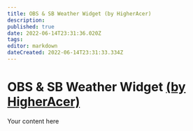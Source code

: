 ```yaml
---
title: OBS & SB Weather Widget (by HigherAcer)
description: 
published: true
date: 2022-06-14T23:31:36.020Z
tags: 
editor: markdown
dateCreated: 2022-06-14T23:31:33.334Z
---
```


# OBS & SB Weather Widget [(by HigherAcer)](https://www.twitch.tv/higheracer) 
Your content here